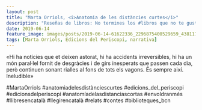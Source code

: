 ```yaml
---
layout: post
title: "Marta Orriols, <i>Anatomia de les distàncies curtes</i>"
description: "Reseñas de libros: No termines los #libros que no te gustan. I els #llibres que t'agraden llegeix-los tants cops com calgui."
date: 2019-06-14
feature_image: images/posts/2019-06-14-61622336_2296875400529659_4381172142411553938_n_17842311037496049.jpg
tags: [Marta Orriols, Edicions del Periscopi, narrativa]
---
```


«Hi ha notícies que et deixen astorat, hi ha accidents irreversibles, hi ha un món paral·lel fornit de desgràcies i de girs inesperats que passen cada dia, però continuen sonant rialles al fons de tots els vagons. És sempre així. Ineludible»
<!--more-->

#MartaOrriols #anatomiadelesdistànciescurtes #edicions_del_periscopi
#edicionsdelperiscopi #anatomíadelasdistanciascortas #envoldranmés #llibresencatalà #llegirencatalà #relats #contes #biblioteques_bcn


